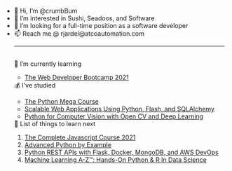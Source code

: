 <ul>
  <li>👋 Hi, I’m @crumbBum</li>
  <li> 👀 I’m interested in Sushi, Seadoos, and Software </li>
  <li> 💞️ I’m looking for a full-time position as a software developer </li>
  <li> 📫 Reach me @ rjardel@atcoautomation.com </li>
  <hr>
  <br>  
🌱 I’m currently learning 
<ul>
<li> <a href = "https://www.udemy.com/share/101W9C2@Pm1jVFpbTlYMe0dCBkhNVD5HSg==/"> The Web Developer Bootcamp 2021 </a> </li>
</ul>
💰 I've studied
<ul>
<li> <a href = "https://www.udemy.com/share/101Wa02@FG5jVEtKc1QPd0VACnN3QBRuY1di/"> The Python Mega Course </a> </li>
<li> <a href = "https://www.udemy.com/share/101sny2@Pm1jfWFKS1QKcERKA3JzVD1uY31i/"> Scalable Web Applications Using Python, Flash, and SQLAlchemy </a> </li>
<li> <a href = "https://www.udemy.com/share/10143y2@FG1gVFpbTlYMe0dCBktOfRQ=/"> Python for Computer Vision with Open CV and Deep Learning </a> </li>
</ul>
🤘 List of things to learn next
<ol>
<li> <a href = "https://www.udemy.com/share/101Wfe2@Pm1KfWFKS1QKcERKA3Jzfj1H/"> The Complete Javascript Course 2021 </a> </li>
<li> <a href = "https://www.udemy.com/share/103Z3i2@Pm1jVGJKS1QKcERKA3JzVBRHSg==/"> Advanced Python by Example </a> </li>
<li> <a href = "https://www.udemy.com/share/101tEi2@PUdKfWJbS1ENcU5DAnZNfj5uYH0=/"> Python REST APIs with Flask, Docker, MongoDB, and AWS DevOps </a> </li>
<li> <a href = "https://www.udemy.com/share/101Wci2@PkdgfVpbTlYMe0dCBkhnVD5t/"> Machine Learning A-Z™: Hands-On Python & R In Data Science </a> </li>
</ol>



<!---
crumbBum/crumbBum is a ✨ special ✨ repository because its `README.md` (this file) appears on your GitHub profile.
You can click the Preview link to take a look at your changes.
--->
